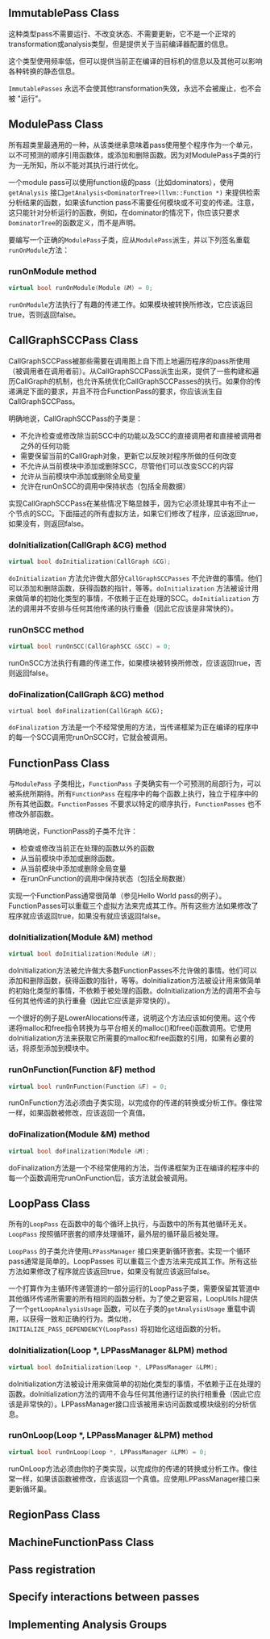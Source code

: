 ## ImmutablePass Class
这种类型pass不需要运行、不改变状态、不需要更新，它不是一个正常的transformation或analysis类型，但是提供关于当前编译器配置的信息。

这个类型使用频率低，但可以提供当前正在编译的目标机的信息以及其他可以影响各种转换的静态信息。

`ImmutablePasses` 永远不会使其他transformation失效，永远不会被废止，也不会被 "运行"。

## ModulePass Class
所有超类里最通用的一种，从该类继承意味着pass使用整个程序作为一个单元，以不可预测的顺序引用函数体，或添加和删除函数。因为对ModulePass子类的行为一无所知，所以不能对其执行进行优化。

一个module pass可以使用function级的pass（比如dominators），使用`getAnalysis` 接口`getAnalysis<DominatorTree>(llvm::Function *)` 来提供检索分析结果的函数，如果该function pass不需要任何模块或不可变的传递。注意，这只能针对分析运行的函数，例如，在dominator的情况下，你应该只要求`DominatorTree`的函数定义，而不是声明。

要编写一个正确的`ModulePass`子类，应从`ModulePass`派生，并以下列签名重载`runOnModule`方法：

### runOnModule method
```cpp
virtual bool runOnModule(Module &M) = 0;
```

`runOnModule`方法执行了有趣的传递工作。如果模块被转换所修改，它应该返回true，否则返回false。

## CallGraphSCCPass Class
CallGraphSCCPass被那些需要在调用图上自下而上地遍历程序的pass所使用（被调用者在调用者前）。从CallGraphSCCPass派生出来，提供了一些构建和遍历CallGraph的机制，也允许系统优化CallGraphSCCPasses的执行。如果你的传递满足下面的要求，并且不符合FunctionPass的要求，你应该派生自CallGraphSCCPass。

明确地说，CallGraphSCCPass的子类是：
- 不允许检查或修改除当前SCC中的功能以及SCC的直接调用者和直接被调用者之外的任何功能
- 需要保留当前的CallGraph对象，更新它以反映对程序所做的任何改变
- 不允许从当前模块中添加或删除SCC，尽管他们可以改变SCC的内容
- 允许从当前模块中添加或删除全局变量
- 允许在runOnSCC的调用中保持状态（包括全局数据）

实现CallGraphSCCPass在某些情况下略显棘手，因为它必须处理其中有不止一个节点的SCC。下面描述的所有虚拟方法，如果它们修改了程序，应该返回true，如果没有，则返回false。

### doInitialization(CallGraph &CG) method
```cpp
virtual bool doInitialization(CallGraph &CG);
```

`doInitialization` 方法允许做大部分`CallGraphSCCPasses` 不允许做的事情。他们可以添加和删除函数，获得函数的指针，等等。`doInitialization` 方法被设计用来做简单的初始化类型的事情，不依赖于正在处理的SCC。`doInitialization` 方法的调用并不安排与任何其他传递的执行重叠（因此它应该是非常快的）。

### runOnSCC method
```cpp
virtual bool runOnSCC(CallGraphSCC &SCC) = 0;
```

runOnSCC方法执行有趣的传递工作，如果模块被转换所修改，应该返回true，否则返回false。

### doFinalization(CallGraph &CG) method
```
virtual bool doFinalization(CallGraph &CG);
```

`doFinalization` 方法是一个不经常使用的方法，当传递框架为正在编译的程序中的每一个SCC调用完runOnSCC时，它就会被调用。

## FunctionPass Class
与`ModulePass` 子类相比，`FunctionPass` 子类确实有一个可预测的局部行为，可以被系统所期待。所有`FunctionPass` 在程序中的每个函数上执行，独立于程序中的所有其他函数。`FunctionPasses` 不要求以特定的顺序执行，`FunctionPasses` 也不修改外部函数。

明确地说，FunctionPass的子类不允许：
- 检查或修改当前正在处理的函数以外的函数
- 从当前模块中添加或删除函数。
- 从当前模块中添加或删除全局变量
- 在runOnFunction的调用中保持状态（包括全局数据）

实现一个FunctionPass通常很简单（参见Hello World pass的例子）。FunctionPasses可以重载三个虚拟方法来完成其工作。所有这些方法如果修改了程序就应该返回true，如果没有就应该返回false。

### doInitialization(Module &M) method
```cpp
virtual bool doInitialization(Module &M);
```

doInitialization方法被允许做大多数FunctionPasses不允许做的事情。他们可以添加和删除函数，获得函数的指针，等等。doInitialization方法被设计用来做简单的初始化类型的事情，不依赖于被处理的函数。doInitialization方法的调用不会与任何其他传递的执行重叠（因此它应该是非常快的）。

一个很好的例子是LowerAllocations传递，说明这个方法应该如何使用。这个传递将malloc和free指令转换为与平台相关的malloc()和free()函数调用。它使用doInitialization方法来获取它所需要的malloc和free函数的引用，如果有必要的话，将原型添加到模块中。

### runOnFunction(Function &F) method
```cpp
virtual bool runOnFunction(Function &F) = 0;
```

runOnFunction方法必须由子类实现，以完成你的传递的转换或分析工作。像往常一样，如果函数被修改，应该返回一个真值。

### doFinalization(Module &M) method
```cpp
virtual bool doFinalization(Module &M);
```

doFinalization方法是一个不经常使用的方法，当传递框架为正在编译的程序中的每一个函数调用完runOnFunction后，该方法就会被调用。

## LoopPass Class
所有的`LoopPass` 在函数中的每个循环上执行，与函数中的所有其他循环无关。`LoopPass` 按照循环嵌套的顺序处理循环，最外层的循环最后被处理。

`LoopPass` 的子类允许使用`LPPassManager` 接口来更新循环嵌套。实现一个循环pass通常是简单的。LoopPasses 可以重载三个虚方法来完成其工作。所有这些方法如果修改了程序就应该返回true，如果没有就应该返回false。

一个打算作为主循环传递管道的一部分运行的LoopPass子类，需要保留其管道中其他循环传递所需要的所有相同的函数分析。为了使之更容易，LoopUtils.h提供了一个`getLoopAnalysisUsage` 函数，可以在子类的`getAnalysisUsage` 重载中调用，以获得一致和正确的行为。类似地，`INITIALIZE_PASS_DEPENDENCY(LoopPass)` 将初始化这组函数的分析。

### doInitialization(Loop \*, LPPassManager &LPM) method
```cpp
virtual bool doInitialization(Loop *, LPPassManager &LPM);
```

doInitialization方法被设计用来做简单的初始化类型的事情，不依赖于正在处理的函数。doInitialization方法的调用不会与任何其他通行证的执行相重叠（因此它应该是非常快的）。LPPassManager接口应该被用来访问函数或模块级别的分析信息。

### runOnLoop(Loop \*, LPPassManager &LPM) method
```cpp
virtual bool runOnLoop(Loop *, LPPassManager &LPM) = 0;
```

runOnLoop方法必须由你的子类实现，以完成你的传递的转换或分析工作。像往常一样，如果该函数被修改，应该返回一个真值。应使用LPPassManager接口来更新循环巢。


## RegionPass Class

## MachineFunctionPass Class

## Pass registration

## Specify interactions between passes

## Implementing Analysis Groups



